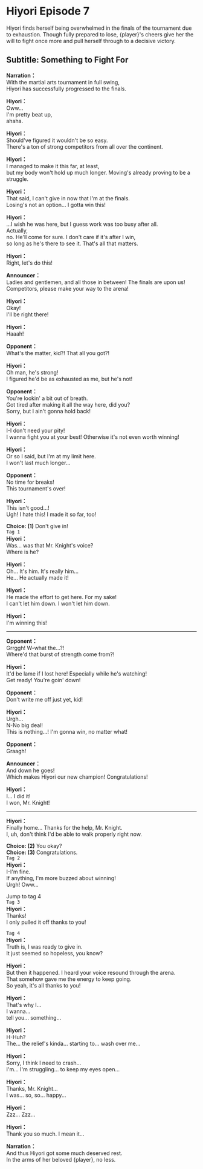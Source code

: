 # Hiyori Episode 7
Hiyori finds herself being overwhelmed in the finals of the tournament due to exhaustion. Though fully prepared to lose, {player}'s cheers give her the will to fight once more and pull herself through to a decisive victory. 
  
## Subtitle: Something to Fight For
  
**Narration：**  
With the martial arts tournament in full swing,  
Hiyori has successfully progressed to the finals.  
  
**Hiyori：**  
Oww...  
I'm pretty beat up,  
ahaha.  
  
**Hiyori：**  
Should've figured it wouldn't be so easy.  
There's a ton of strong competitors from all over the continent.  
  
**Hiyori：**  
I managed to make it this far, at least,  
but my body won't hold up much longer. Moving's already proving to be a struggle.  
  
**Hiyori：**  
That said, I can't give in now that I'm at the finals.  
Losing's not an option... I gotta win this!  
  
**Hiyori：**  
...I wish he was here, but I guess work was too busy after all.  
Actually,  
no. He'll come for sure. I don't care if it's after I win,  
so long as he's there to see it. That's all that matters.  
  
**Hiyori：**  
Right, let's do this!  
  
**Announcer：**  
Ladies and gentlemen, and all those in between! The finals are upon us!  
Competitors, please make your way to the arena!  
  
**Hiyori：**  
Okay!  
I'll be right there!  
  
**Hiyori：**  
Haaah!  
  
**Opponent：**  
What's the matter, kid?! That all you got?!  
  
**Hiyori：**  
Oh man, he's strong!  
I figured he'd be as exhausted as me, but he's not!  
  
**Opponent：**  
You're lookin' a bit out of breath.  
Got tired after making it all the way here, did you?  
Sorry, but I ain't gonna hold back!  
  
**Hiyori：**  
I-I don't need your pity!  
I wanna fight you at your best! Otherwise it's not even worth winning!  
  
**Hiyori：**  
Or so I said, but I'm at my limit here.  
I won't last much longer...  
  
**Opponent：**  
No time for breaks!  
This tournament's over!  
  
**Hiyori：**  
This isn't good...!  
Ugh! I hate this! I made it so far, too!  
  
**Choice: (1)**  Don't give in!  
`Tag 1`  
**Hiyori：**  
Was... was that Mr. Knight's voice?  
Where is he?  
  
**Hiyori：**  
Oh... It's him. It's really him...  
He... He actually made it!  
  
**Hiyori：**  
He made the effort to get here. For my sake!  
I can't let him down. I won't let him down.  
  
**Hiyori：**  
I'm winning this!  
  

---  
  
**Opponent：**  
Grrggh! W-what the...?!  
Where'd that burst of strength come from?!  
  
**Hiyori：**  
It'd be lame if I lost here! Especially while he's watching!  
Get ready! You're goin' down!  
  
**Opponent：**  
Don't write me off just yet, kid!  
  
**Hiyori：**  
Urgh...  
N-No big deal!  
This is nothing...! I'm gonna win, no matter what!  
  
**Opponent：**  
Graagh!  
  
**Announcer：**  
And down he goes!  
Which makes Hiyori our new champion! Congratulations!  
  
**Hiyori：**  
I... I did it!  
I won, Mr. Knight!  
  

---  
  
**Hiyori：**  
Finally home... Thanks for the help, Mr. Knight.  
I, uh, don't think I'd be able to walk properly right now.  
  
**Choice: (2)**  You okay?  
**Choice: (3)**  Congratulations.  
`Tag 2`  
**Hiyori：**  
I-I'm fine.  
If anything, I'm more buzzed about winning!  
Urgh! Oww...  
  
Jump to tag 4  
`Tag 3`  
**Hiyori：**  
Thanks!  
I only pulled it off thanks to you!  
  
`Tag 4`  
**Hiyori：**  
Truth is, I was ready to give in.  
It just seemed so hopeless, you know?  
  
**Hiyori：**  
But then it happened. I heard your voice resound through the arena.  
That somehow gave me the energy to keep going.  
So yeah, it's all thanks to you!  
  
**Hiyori：**  
That's why I...  
I wanna...  
tell you... something...  
  
**Hiyori：**  
H-Huh?  
The... the relief's kinda... starting to... wash over me...  
  
**Hiyori：**  
Sorry, I think I need to crash...  
I'm... I'm struggling... to keep my eyes open...  
  
**Hiyori：**  
Thanks, Mr. Knight...  
I was... so, so... happy...  
  
**Hiyori：**  
Zzz... Zzz...  
  
**Hiyori：**  
Thank you so much. I mean it...  
  
**Narration：**  
And thus Hiyori got some much deserved rest.  
In the arms of her beloved {player}, no less.  
